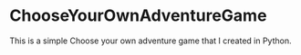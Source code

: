 # ChooseYourOwnAdventureGame
This is a simple Choose your own adventure game that I created in Python.
